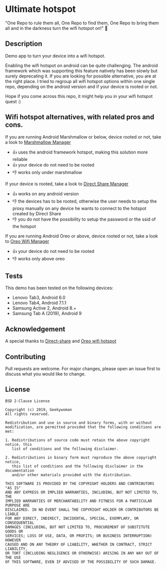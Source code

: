 # Ultimate hotspot

"One Repo to rule them all, One Repo to find them, One Repo to bring them all and in the darkness turn the wifi hotspot on!" 💍

## Description
Demo app to turn your device into a wifi hotspot.

Enabling the wifi hotspot on android can be quite challenging. The android framework which was supporting this feature natively has been slowly but surely deprecating it. If you are looking for possible alternative, you are at the right place. I tried to regroup all wifi hotspot options within one single repo, depending on the android version and if your device is rooted or not.

Hope if you come across this repo, it might help you in your wifi hotspot quest :)

## Wifi hotspot alternatives, with related pros and cons.
If you are running Android Marshmallow or below, device rooted or not, take a look to [Marshmallow Manager](com.origo.ultimatehotspot.manager.hotspot.MarshmallowWifiManager)
- 👍 uses the android framework hotspot, making this solution more reliable
- 👍 your device do not need to be rooted
- 👎 works only under marshmallow

If your device is rooted, take a look to  [Direct Share Manager](com.origo.ultimatehotspot.manager.hotspot.DirectShareManager)
- 👍 works on any android version
- 👎 the devices has to be rooted, otherwise the user needs to setup the proxy manually on any device he wants to connect to the hotspot created by Direct Share
- 👎 you do not have the possibility to setup the password or the ssid of the hotspot

If you are running Android Oreo or above, device rooted or not, take a look to [Oreo Wifi Manager](com.origo.ultimatehotspot.manager.hotspot.OreoWifiManager)
- 👍 your device do not need to be rooted
- 👎 works only above oreo

## Tests
This demo has been tested on the following devices:
- Lenovo Tab3, Android 6.0
- Lenovo Tab4, Android 7.1.1
- Samsung Active 2, Android 8.+
- Samsung Tab A (2019), Android 9

## Acknowledgement
A special thanks to [Direct-share](https://github.com/shinilms/direct-net-share) and [Oreo wifi hotspot](https://github.com/aegis1980/WifiHotSpot)

## Contributing
Pull requests are welcome. For major changes, please open an issue first to discuss what you would like to change.

## License
```
BSD 2-Clause License

Copyright (c) 2019, Geekywoman
All rights reserved.

Redistribution and use in source and binary forms, with or without
modification, are permitted provided that the following conditions are met:

1. Redistributions of source code must retain the above copyright notice, this
   list of conditions and the following disclaimer.

2. Redistributions in binary form must reproduce the above copyright notice,
   this list of conditions and the following disclaimer in the documentation
   and/or other materials provided with the distribution.

THIS SOFTWARE IS PROVIDED BY THE COPYRIGHT HOLDERS AND CONTRIBUTORS "AS IS"
AND ANY EXPRESS OR IMPLIED WARRANTIES, INCLUDING, BUT NOT LIMITED TO, THE
IMPLIED WARRANTIES OF MERCHANTABILITY AND FITNESS FOR A PARTICULAR PURPOSE ARE
DISCLAIMED. IN NO EVENT SHALL THE COPYRIGHT HOLDER OR CONTRIBUTORS BE LIABLE
FOR ANY DIRECT, INDIRECT, INCIDENTAL, SPECIAL, EXEMPLARY, OR CONSEQUENTIAL
DAMAGES (INCLUDING, BUT NOT LIMITED TO, PROCUREMENT OF SUBSTITUTE GOODS OR
SERVICES; LOSS OF USE, DATA, OR PROFITS; OR BUSINESS INTERRUPTION) HOWEVER
CAUSED AND ON ANY THEORY OF LIABILITY, WHETHER IN CONTRACT, STRICT LIABILITY,
OR TORT (INCLUDING NEGLIGENCE OR OTHERWISE) ARISING IN ANY WAY OUT OF THE USE
OF THIS SOFTWARE, EVEN IF ADVISED OF THE POSSIBILITY OF SUCH DAMAGE.
```